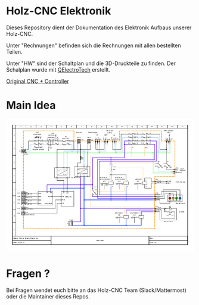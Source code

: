# Holz-CNC Elektronik

Dieses Repository dient der Dokumentation des Elektronik Aufbaus unserer Holz-CNC.

Unter "Rechnungen" befinden sich die Rechnungen mit allen bestellten Teilen.

Unter "HW" sind der Schaltplan und die 3D-Druckteile zu finden. Der Schalplan wurde mit [QElectroTech](https://qelectrotech.org/) erstellt.

[Original CNC + Controller](https://makerstore.krilano.com/product/full-parts-bundle-to-build-an-x-carve-style-cnc/)

Main Idea
========= 

![Schaltplan](Wiring_Diagram.jpg)

Fragen ?
========

Bei Fragen wendet euch bitte an das Holz-CNC Team (Slack/Mattermost) oder die Maintainer dieses Repos.


